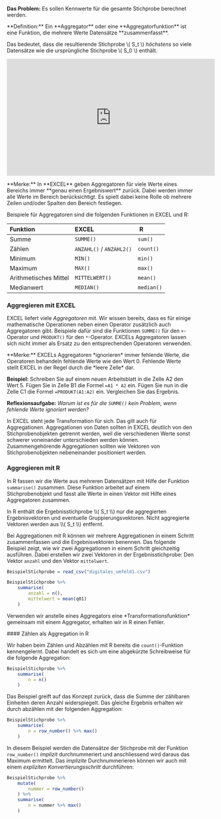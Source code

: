 
**Das Problem:** Es sollen Kennwerte für die gesamte Stichprobe berechnet werden.

<p class="alert  alert-primary" markdown=1>
**Definition:** Ein **Aggregator** oder eine **Aggregatorfunktion** ist eine Funktion, die mehrere Werte Datensätze **zusammenfasst**.
</p>

Das bedeutet, dass die resultierende Stichprobe \\( S_t \\) *höchstens* so viele Datensätze wie die ursprüngliche Stichprobe \\( S_0 \\) enthält. 

<iframe width="560" height="315" src="https://www.youtube-nocookie.com/embed/RQ8sBypWsGg" frameborder="0" allow="accelerometer; autoplay; clipboard-write; encrypted-media; gyroscope; picture-in-picture" allowfullscreen></iframe>

<p class="alert  alert-success" markdown=1>
**Merke:** In **EXCEL** geben Aggregatoren für viele Werte eines Bereichs immer **genau einen Ergebniswert** zurück. Dabei werden immer alle Werte im Bereich berücksichtigt. Es spielt dabei keine Rolle ob mehrere Zeilen und/oder Spalten den Bereich festlegen.
</p>

Beispiele für Aggregatoren sind die folgenden Funktionen in EXCEL und R: 

| Funktion | EXCEL | R |
| :--- | :--- | :--- |
| Summe | `SUMME()` | `sum()` |
| Zählen | `ANZAHL()` / `ANZAHL2()` | `count()` |
| Minimum | `MIN()` | `min()` |
| Maximum | `MAX()` | `max()` |
| Arithmetisches Mittel | `MITTELWERT()` | `mean()` |
| Medianwert | `MEDIAN()` | `median()` |

### Aggregieren mit EXCEL

EXCEL liefert viele *Aggregatoren* mit. Wir wissen bereits, dass es für einige mathematische Operationen neben einen Operator zusätzlich auch Aggregatoren gibt. Beispiele dafür sind die Funktionen `SUMME()` für den `+`-Operator und `PRODUKT()` für den `*`-Operator. EXCELs Aggregatoren lassen sich nicht immer als Ersatz zu den entsprechenden Operatoren verwenden. 

<p class="alert alert-warning" markdown=1>
**Merke:** EXCELs Aggregatoren *ignorieren* immer fehlende Werte, die Operatoren behandeln fehlende Werte wie den Wert 0. Fehlende Werte stellt EXCEL in der Regel durch die *leere Zelle* dar.
</p>

**Beispiel:** Schreiben Sie auf einem neuen Arbeitsblatt in die Zelle A2 den Wert 5. Fügen Sie in Zelle B1 die Formel `=A1 * A2` ein. Fügen Sie nun in die Zelle C1 die Formel `=PRODUKT(A1:A2)` ein. Vergleichen Sie das Ergebnis. 

**Reflexionsaufgabe:** *Warum ist es für die `SUMME()` kein Problem, wenn fehlende Werte ignoriert werden?*

In EXCEL steht jede Transformation für sich. Das gilt auch für Aggregationen. Aggregationen von Daten sollten in EXCEL deutlich von den Stichprobenobjekten getrennt werden, weil die verschiedenen Werte sonst schwerer voneinander unterschieden werden können. Zusammengehörende Aggregationen sollten wie Vektoren von Stichprobenobjekten nebeneinander positioniert werden.

### Aggregieren mit R

In R fassen wir die Werte aus mehreren Datensätzen mit Hilfe der Funktion `summarise()` zusammen. Diese Funktion arbeitet auf einem Stichprobenobjekt und fasst alle Werte in einen Vektor mit Hilfe eines Aggregatoren zusammen. 

<p class="alert  alert-warning" markdown=1>
In R enthält die Ergebnisstichprobe \\( S_t \\) nur die aggregierten Ergebnisvektoren und eventuelle Gruppierungsvektoren. Nicht aggregierte Vektoren werden aus  \\( S_t \\) entfernt. 
</p>

Bei Aggregationen mit R können wir mehrere Aggregationen in einem Schritt zusammenfassen und die Ergebnisvektoren benennen. Das folgende Beispiel zeigt, wie wir zwei Aggregationen in einem Schritt gleichzeitig ausführen. Dabei erstellen wir zwei Vektoren in der Ergebnisstichprobe: Den Vektor `anzahl` und den Vektor `mittelwert`. 

```R
BeispielStichprobe = read_csv("digitales_umfeld1.csv")

BeispielStichprobe %>%
    summarise(
        anzahl = n(),
        mittelwert = mean(q01)
    )
```

<p class="alert  alert-warning" markdown=1>
Verwenden wir anstelle eines Aggregators eine *Transformationsfunktion* gemeinsam mit einem Aggregator, erhalten wir in R einen Fehler.
</p>

#### Zählen als Aggregation in R

Wir haben beim Zählen und Abzählen mit R bereits die `count()`-Funktion kennengelernt. Dabei handelt es sich um eine abgekürzte Schreibweise für die folgende Aggregation: 

```R
BeispielStichprobe %>% 
    summarise(
        n = n()
    )
```

Das Beispiel greift auf das Konzept zurück, dass die Summe der zählbaren Einheiten deren Anzahl widerspiegelt. Das gleiche Ergebnis erhalten wir durch abzählen mit der folgenden Aggregation: 

```R
BeispielStichprobe %>% 
    summarise(
        n = row_number() %>% max()
    )
```

In diesem Beispiel werden die Datensätze der Stichprobe  mit der Funktion `row_number()` *implizit* durchnummeriert und anschliessend wird daraus das Maximum ermittelt. Das *implizite* Durchnummerieren können wir auch mit einem *expliziten* *Konvertierungsschritt* durchführen: 

```R
BeispielStichprobe %>% 
    mutate(
        nummer = row_number()
    ) %>%
    summarise(
        n = nummer %>% max()
    )
```

$$ $$